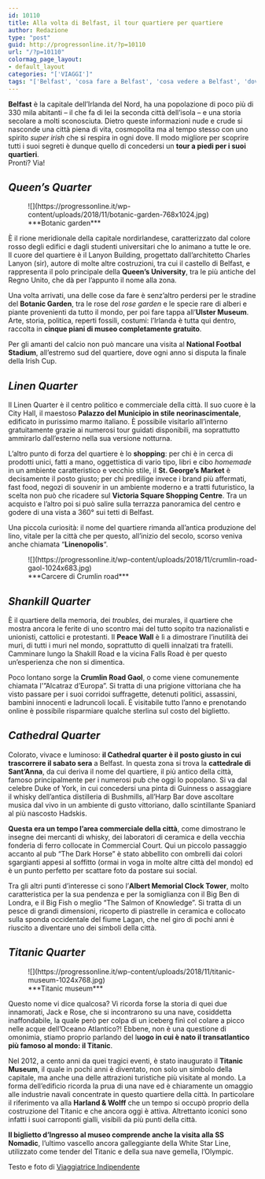 ```yaml
---
id: 10110
title: Alla volta di Belfast, il tour quartiere per quartiere
author: Redazione
type: "post"
guid: http://progressonline.it/?p=10110
url: "/?p=10110"
colormag_page_layout:
- default_layout
categories: "['VIAGGI']"
tags: "['Belfast', 'cosa fare a Belfast', 'cosa vedere a Belfast', 'dove andare a Belfast', 'turismo', 'Viaggi']"
---
```


**Belfast** è la capitale dell’Irlanda del Nord, ha una popolazione di poco più di 330 mila abitanti – il che fa di lei la seconda città dell’isola – e una storia secolare a molti sconosciuta. Dietro queste informazioni nude e crude si nasconde una città piena di vita, cosmopolita ma al tempo stesso con uno spirito *super irish* che si respira in ogni dove. Il modo migliore per scoprire tutti i suoi segreti è dunque quello di concedersi un **tour a piedi per i suoi quartieri**.  
Pronti? Via!

## *Queen’s Quarter*

<figure aria-describedby="caption-attachment-10112" class="wp-caption alignright" id="attachment_10112" style="width: 372px">![](https://progressonline.it/wp-content/uploads/2018/11/botanic-garden-768x1024.jpg)<figcaption class="wp-caption-text" id="caption-attachment-10112">***Botanic garden***</figcaption></figure>

È il rione meridionale della capitale nordirlandese, caratterizzato dal colore rosso degli edifici e dagli studenti universitari che lo animano a tutte le ore. Il cuore del quartiere è il Lanyon Building, progettato dall’architetto Charles Lanyon (sir), autore di molte altre costruzioni, tra cui il castello di Belfast, e rappresenta il polo principale della **Queen’s University**, tra le più antiche del Regno Unito, che dà per l’appunto il nome alla zona.

Una volta arrivati, una delle cose da fare è senz’altro perdersi per le stradine del **Botanic Garden**, tra le rose del *rose garden* e le specie rare di alberi e piante provenienti da tutto il mondo, per poi fare tappa all’**Ulster Museum**. Arte, storia, politica, reperti fossili, costumi: l’Irlanda è tutta qui dentro, raccolta in **cinque piani di museo completamente gratuito**.

Per gli amanti del calcio non può mancare una visita al **National Footbal Stadium**, all’estremo sud del quartiere, dove ogni anno si disputa la finale della Irish Cup.

## ***Linen Quarter***

Il Linen Quarter è il centro politico e commerciale della città. Il suo cuore è la City Hall, il maestoso **Palazzo del Municipio in stile neorinascimentale**, edificato in purissimo marmo italiano. È possibile visitarlo all’interno gratuitamente grazie ai numerosi tour guidati disponibili, ma soprattutto ammirarlo dall’esterno nella sua versione notturna.

L’altro punto di forza del quartiere è lo **shopping**: per chi è in cerca di prodotti unici, fatti a mano, oggettistica di vario tipo, libri e cibo *homemade* in un ambiente caratteristico e vecchio stile, il **St. George’s Market** è decisamente il posto giusto; per chi predilige invece i brand più affermati, fast food, negozi di souvenir in un ambiente moderno e a tratti futuristico, la scelta non può che ricadere sul **Victoria Square Shopping Centre**. Tra un acquisto e l’altro poi si può salire sulla terrazza panoramica del centro e godere di una vista a 360° sui tetti di Belfast.

Una piccola curiosità: il nome del quartiere rimanda all’antica produzione del lino, vitale per la città che per questo, all’inizio del secolo, scorso veniva anche chiamata “**Linenopolis**“.

<figure aria-describedby="caption-attachment-10111" class="wp-caption alignleft" id="attachment_10111" style="width: 478px">![](https://progressonline.it/wp-content/uploads/2018/11/crumlin-road-gaol-1024x683.jpg)<figcaption class="wp-caption-text" id="caption-attachment-10111">***Carcere di Crumlin road***</figcaption></figure>

## *Shankill Quarter*

È il quartiere della memoria, dei *troubles*, dei murales, il quartiere che mostra ancora le ferite di uno scontro mai del tutto sopito tra nazionalisti e unionisti, cattolici e protestanti. Il **Peace Wall** è lì a dimostrare l’inutilità dei muri, di tutti i muri nel mondo, soprattutto di quelli innalzati tra fratelli. Camminare lungo la Shakill Road e la vicina Falls Road è per questo un’esperienza che non si dimentica.

Poco lontano sorge la **Crumlin Road Gaol**, o come viene comunemente chiamata l'”Alcatraz d’Europa”. Si tratta di una prigione vittoriana che ha visto passare per i suoi corridoi suffragette, detenuti politici, assassini, bambini innocenti e ladruncoli locali. È visitabile tutto l’anno e prenotando online è possibile risparmiare qualche sterlina sul costo del biglietto.

## *Cathedral Quarter*

Colorato, vivace e luminoso: **il Cathedral quarter è il posto giusto in cui trascorrere il sabato sera** a Belfast. In questa zona si trova la **cattedrale di Sant’Anna**, da cui deriva il nome del quartiere, il più antico della città, famoso principalmente per i numerosi pub che oggi lo popolano. Si va dal celebre Duke of York, in cui concedersi una pinta di Guinness o assaggiare il whisky dell’antica distilleria di Bushmills, all’Harp Bar dove ascoltare musica dal vivo in un ambiente di gusto vittoriano, dallo scintillante Spaniard al più nascosto Hadskis.

**Questa era un tempo l’area commerciale della città**, come dimostrano le insegne dei mercanti di whisky, dei laboratori di ceramica e della vecchia fonderia di ferro collocate in Commercial Court. Qui un piccolo passaggio accanto al pub “The Dark Horse” è stato abbellito con ombrelli dai colori sgargianti appesi al soffitto (ormai in voga in molte altre città del mondo) ed è un punto perfetto per scattare foto da postare sui social.

Tra gli altri punti d’interesse ci sono l’**Albert Memorial Clock Tower**, molto caratteristica per la sua pendenza e per la somiglianza con il Big Ben di Londra, e il Big Fish o meglio “The Salmon of Knowledge”. Si tratta di un pesce di grandi dimensioni, ricoperto di piastrelle in ceramica e collocato sulla sponda occidentale del fiume Lagan, che nel giro di pochi anni è riuscito a diventare uno dei simboli della città.

## *Titanic Quarter*

<figure aria-describedby="caption-attachment-10116" class="wp-caption alignright" id="attachment_10116" style="width: 477px">![](https://progressonline.it/wp-content/uploads/2018/11/titanic-museum-1024x768.jpg)<figcaption class="wp-caption-text" id="caption-attachment-10116"> ***Titanic museum***</figcaption></figure>

Questo nome vi dice qualcosa? Vi ricorda forse la storia di quei due innamorati, Jack e Rose, che si incontrarono su una nave, cosiddetta inaffondabile, la quale però per colpa di un iceberg finì col colare a picco nelle acque dell’Oceano Atlantico?! Ebbene, non è una questione di omonimia, stiamo proprio parlando del l**uogo in cui è nato il transatlantico più famoso al mondo: il Titanic**.

Nel 2012, a cento anni da quei tragici eventi, è stato inaugurato il **Titanic Museum**, il quale in pochi anni è diventato, non solo un simbolo della capitale, ma anche una delle attrazioni turistiche più visitate al mondo. La forma dell’edificio ricorda la prua di una nave ed è chiaramente un omaggio alle industrie navali concentrate in questo quartiere della città. In particolare il riferimento va alla **Harland &amp; Wolff** che un tempo si occupò proprio della costruzione del Titanic e che ancora oggi è attiva. Altrettanto iconici sono infatti i suoi carroponti gialli, visibili da più punti della città.

**Il biglietto d’Ingresso al museo comprende anche la visita alla SS Nomadic**, l’ultimo vascello ancora galleggiante della White Star Line, utilizzato come tender del Titanic e della sua nave gemella, l’Olympic.

Testo e foto di [Viaggiatrice Indipendente](https://viaggiatriceindipendente.wordpress.com)